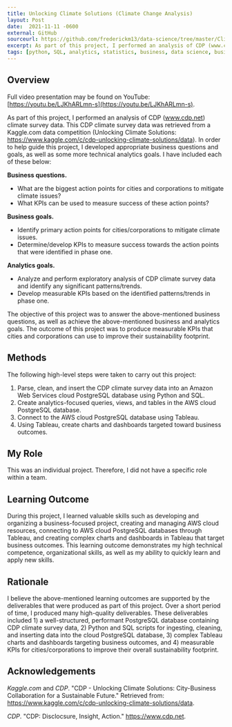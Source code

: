 ```yaml
---
title: Unlocking Climate Solutions (Climate Change Analysis)
layout: Post
date:  2021-11-11 -0600
external: GitHub
sourceurl: https://github.com/frederickm13/data-science/tree/master/ClimateChangeAnalysis
excerpt: As part of this project, I performed an analysis of CDP (www.cdp.net) climate survey data.
tags: [python, SQL, analytics, statistics, business, data science, business analytics]
---
```


## Overview
Full video presentation may be found on YouTube: [https://youtu.be/LJKhARLmn-s](https://youtu.be/LJKhARLmn-s).

As part of this project, I performed an analysis of CDP (www.cdp.net) climate survey data. This CDP climate survey data was retrieved from a Kaggle.com data competition (Unlocking Climate Solutions: https://www.kaggle.com/c/cdp-unlocking-climate-solutions/data). In order to help guide this project, I developed appropriate business questions and goals, as well as some more technical analytics goals. I have included each of these below: 

**Business questions.**
-	What are the biggest action points for cities and corporations to mitigate climate issues? 
-	What KPIs can be used to measure success of these action points? 

**Business goals.**
-	Identify primary action points for cities/corporations to mitigate climate issues.
-	Determine/develop KPIs to measure success towards the action points that were identified in phase one.

**Analytics goals.**
-	Analyze and perform exploratory analysis of CDP climate survey data and identify any significant patterns/trends.
-	Develop measurable KPIs based on the identified patterns/trends in phase one.

The objective of this project was to answer the above-mentioned business questions, as well as achieve the above-mentioned business and analytics goals. The outcome of this project was to produce measurable KPIs that cities and corporations can use to improve their sustainability footprint.

## Methods
The following high-level steps were taken to carry out this project:
1.	Parse, clean, and insert the CDP climate survey data into an Amazon Web Services cloud PostgreSQL database using Python and SQL.
2.	Create analytics-focused queries, views, and tables in the AWS cloud PostgreSQL database.
3.	Connect to the AWS cloud PostgreSQL database using Tableau.
4.	Using Tableau, create charts and dashboards targeted toward business outcomes.

## My Role
This was an individual project. Therefore, I did not have a specific role within a team.

## Learning Outcome
During this project, I learned valuable skills such as developing and organizing a business-focused project, creating and managing AWS cloud resources, connecting to AWS cloud PostgreSQL databases through Tableau, and creating complex charts and dashboards in Tableau that target business outcomes. This learning outcome demonstrates my high technical competence, organizational skills, as well as my ability to quickly learn and apply new skills.

## Rationale
I believe the above-mentioned learning outcomes are supported by the deliverables that were produced as part of this project. Over a short period of time, I produced many high-quality deliverables. These deliverables included 1) a well-structured, performant PostgreSQL database containing CDP climate survey data, 2) Python and SQL scripts for ingesting, cleaning, and inserting data into the cloud PostgreSQL database, 3) complex Tableau charts and dashboards targeting business outcomes, and 4) measurable KPIs for cities/corporations to improve their overall sustainability footprint.

## Acknowledgements
*Kaggle.com* and *CDP*. "CDP - Unlocking Climate Solutions: City-Business Collaboration for a Sustainable Future." Retrieved from: https://www.kaggle.com/c/cdp-unlocking-climate-solutions/data. 

*CDP*. "CDP: Disclocsure, Insight, Action." https://www.cdp.net. 
